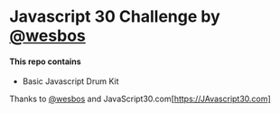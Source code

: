 # Javascript 30 Challenge by [@wesbos](https://twitter.com/wesbos)

#### This repo contains
- Basic Javascript Drum Kit


Thanks to [@wesbos](https://twitter.com/wesbos) and JavaScript30.com[https://JAvascript30.com]
